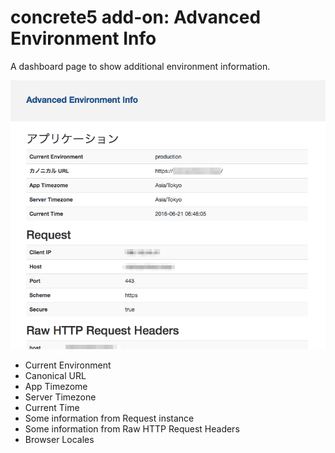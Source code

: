 # concrete5 add-on: Advanced Environment Info

A dashboard page to show additional environment information.

![screen demo](https://raw.githubusercontent.com/hissy/addon_advanced_environment_info/master/screen.png)

* Current Environment
* Canonical URL
* App Timezome
* Server Timezone
* Current Time
* Some information from Request instance
* Some information from Raw HTTP Request Headers
* Browser Locales
